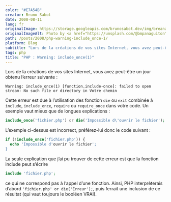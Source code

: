 ```yaml
---
color: "#E7A54B"
creator: Bruno Sabot
date: 2008-08-11
lang: fr
originalImage: https://storage.googleapis.com/brunosabot.dev/img/breana-panaguiton-P4vFfdGl_8s-unsplash.jpeg
originalImageAlt: Photo by <a href="https://unsplash.com/@bmpanaguiton">Breana Panaguiton</a> on <a href="https://unsplash.com">Unsplash</a>.
path: /posts/2008/php-warning-include_once-1/
platform: Blog
subtitle: "Lors de la créations de vos sites Internet, vous avez peut-être un jour obtenu l’erreur suivante : Warning: include_once(1)"
tags: php
title: "PHP : Warning: include_once(1)"
---
```


Lors de la créations de vos sites Internet, vous avez peut-être un jour obtenu l’erreur suivante :

```text
Warning: include_once(1) [function.include-once]: failed to open stream: No such file or directory in Votre chemin
```

Cette erreur est due à l’utilisation des fonction `die` ou `exit` combinée à `include`, `include_once`, `require` ou `require_once` dans votre code. Un exemple vaut mieux que de longues explications :

```php
include_once('fichier.php') or die('Impossible d\'ouvrir le fichier');
```

L’exemple ci-dessus est incorrect, préférez-lui donc le code suivant :

```php
if (!include_once('fichier.php')) {
  echo 'Impossible d'ouvrir le fichier';
}
```

La seule explication que j’ai pu trouver de cette erreur est que la fonction include peut s’écrire

```php
include 'fichier.php';
```

ce qui ne correspond pas à l’appel d’une fonction. Ainsi, PHP interprèterais d’abord `'fichier.php' or die('Erreur');`, puis ferrait une inclusion de ce résultat (qui vaut toujours le booléen VRAI).
